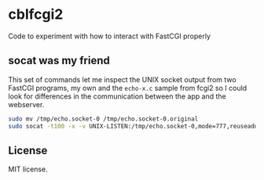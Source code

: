 # cblfcgi2

Code to experiment with how to interact with FastCGI properly

## socat was my friend

This set of commands let me inspect the UNIX socket output from
two FastCGI programs, my own and the `echo-x.c` sample from fcgi2
so I could look for differences in the communication between the
app and the webserver.

```bash
sudo mv /tmp/echo.socket-0 /tmp/echo.socket-0.original
sudo socat -t100 -x -v UNIX-LISTEN:/tmp/echo.socket-0,mode=777,reuseaddr,fork UNIX-CONNECT:/tmp/echo.socket-0.original
```

## License

MIT license.
